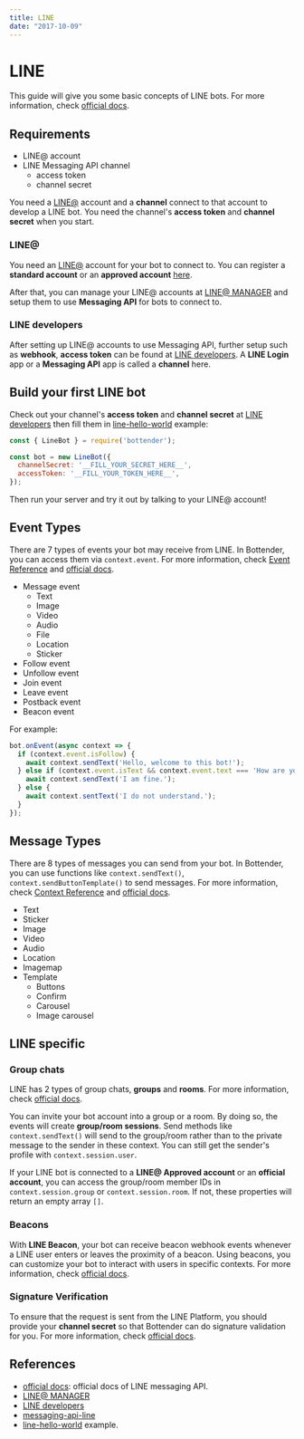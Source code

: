 ```yaml
---
title: LINE
date: "2017-10-09"
---
```


# LINE

This guide will give you some basic concepts of LINE bots. For more information, check [official docs](https://developers.line.me/en/docs/messaging-api/building-bot/).

## Requirements

- LINE@ account
- LINE Messaging API channel
  + access token
  + channel secret

You need a [LINE@](http://at.line.me/) account and a **channel** connect to that account to develop a LINE bot. You need the channel's **access token** and **channel secret** when you start.

### LINE@

You need an [LINE@](http://at.line.me/) account for your bot to connect to. You can register a **standard account** or an **approved account** [here](https://entry-at.line.me/).

After that, you can manage your LINE@ accounts at [LINE@ MANAGER](https://admin-official.line.me/) and setup them to use **Messaging API** for bots to connect to.

### LINE developers

After setting up LINE@ accounts to use Messaging API, further setup such as **webhook**, **access token** can be found at [LINE developers](https://developers.line.me). A  **LINE Login** app or a **Messaging API** app is called a **channel** here.

## Build your first LINE bot

Check out your channel's **access token** and **channel secret** at [LINE developers](https://developers.line.me) then fill them in [line-hello-world](https://github.com/Yoctol/bottender/blob/master/examples/line-hello-world/index.js) example:

```js
const { LineBot } = require('bottender');

const bot = new LineBot({
  channelSecret: '__FILL_YOUR_SECRET_HERE__',
  accessToken: '__FILL_YOUR_TOKEN_HERE__',
});
```

Then run your server and try it out by talking to your LINE@ account!

## Event Types

There are 7 types of events your bot may receive from LINE. In Bottender, you can access them via `context.event`. For more information, check [Event Reference](./APIReference-Event) and [official docs](https://developers.line.me/en/docs/messaging-api/reference/#webhook-event-objects).

- Message event
  + Text
  + Image
  + Video
  + Audio
  + File
  + Location
  + Sticker
- Follow event
- Unfollow event
- Join event
- Leave event
- Postback event
- Beacon event

For example:

```js
bot.onEvent(async context => {
  if (context.event.isFollow) {
    await context.sendText('Hello, welcome to this bot!');
  } else if (context.event.isText && context.event.text === 'How are you?') {
    await context.sendText('I am fine.');
  } else {
    await context.sentText('I do not understand.');
  }
});
```

## Message Types

There are 8 types of messages you can send from your bot. In Bottender, you can use functions like `context.sendText()`, `context.sendButtonTemplate()` to send messages. For more information, check [Context Reference](./APIReference-Context) and [official docs](https://developers.line.me/en/docs/messaging-api/message-types/).

- Text
- Sticker
- Image
- Video
- Audio
- Location
- Imagemap
- Template
  + Buttons
  + Confirm
  + Carousel
  + Image carousel

## LINE specific

### Group chats

LINE has 2 types of group chats, **groups** and **rooms**. For more information, check [official docs](https://developers.line.me/en/docs/messaging-api/group-chats/).

You can invite your bot account into a group or a room. By doing so, the events will create **group/room sessions**. Send methods like `context.sendText()` will send to the group/room rather than to the private message to the sender in these context. You can still get the sender's profile with `context.session.user`.

If your LINE bot is connected to a **LINE@ Approved account** or an **official account**, you can access the group/room member IDs in `context.session.group` or `context.session.room`. If not, these properties will return an empty array `[]`.

### Beacons

With **LINE Beacon**, your bot can receive beacon webhook events whenever a LINE user enters or leaves the proximity of a beacon. Using beacons, you can customize your bot to interact with users in specific contexts. For more information, check [official docs](https://developers.line.me/en/docs/messaging-api/using-beacons/).

### Signature Verification

To ensure that the request is sent from the LINE Platform, you should provide your **channel secret** so that Bottender can do signature validation for you. For more information, check [official docs](https://developers.line.me/en/docs/messaging-api/reference/#signature-validation).

## References

- [official docs](https://developers.line.me/en/docs/messaging-api/overview/): official docs of LINE messaging API.
- [LINE@ MANAGER](https://admin-official.line.me/)
- [LINE developers](https://developers.line.me)
- [messaging-api-line](https://github.com/Yoctol/messaging-apis/tree/master/packages/messaging-api-line)
- [line-hello-world](https://github.com/Yoctol/bottender/blob/master/examples/line-hello-world/index.js) example.
